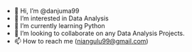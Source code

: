 - 👋 Hi, I’m @danjuma99
- 👀 I’m interested in Data Analysis
- 🌱 I’m currently learning Python
- 💞️ I’m looking to collaborate on any Data Analysis Projects.
- 📫 How to reach me (niangulu99@gmail.com)

<!---
danjuma99/danjuma99 is a ✨ special ✨ repository because its `README.md` (this file) appears on your GitHub profile.
You can click the Preview link to take a look at your changes.
--->
